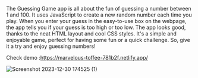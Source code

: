 The Guessing Game app is all about the fun of guessing a number between 1 and 100. It uses JavaScript to create a new random number each time you play. When you enter your guess in the easy-to-use box on the webpage, the app tells you if your guess is too high or too low. The app looks good, thanks to the neat HTML layout and cool CSS styles. It's a simple and enjoyable game, perfect for having some fun or a quick challenge. So, give it a try and enjoy guessing numbers!

Check demo :https://marvelous-toffee-781b2f.netlify.app/



![Screenshot 2023-12-30 174525 (1)](https://github.com/chouaib-at/guessing-game/assets/128982286/0caa8c25-ce9a-45bb-80f1-636926656ce7)
